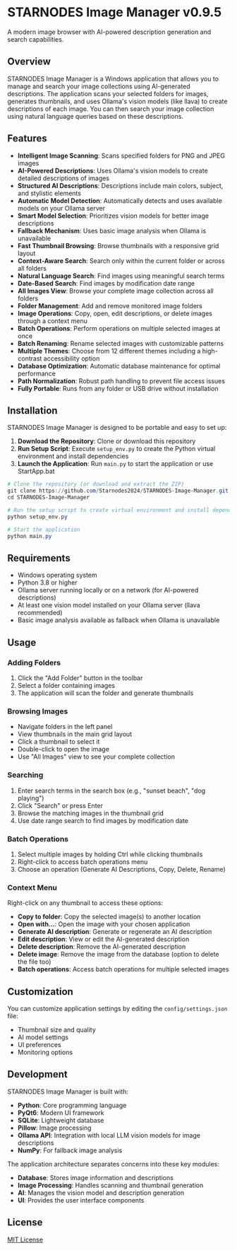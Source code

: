 # STARNODES Image Manager v0.9.5

A modern image browser with AI-powered description generation and search capabilities.

## Overview

STARNODES Image Manager is a Windows application that allows you to manage and search your image collections using AI-generated descriptions. The application scans your selected folders for images, generates thumbnails, and uses Ollama's vision models (like llava) to create descriptions of each image. You can then search your image collection using natural language queries based on these descriptions.

## Features

- **Intelligent Image Scanning**: Scans specified folders for PNG and JPEG images
- **AI-Powered Descriptions**: Uses Ollama's vision models to create detailed descriptions of images
- **Structured AI Descriptions**: Descriptions include main colors, subject, and stylistic elements
- **Automatic Model Detection**: Automatically detects and uses available models on your Ollama server
- **Smart Model Selection**: Prioritizes vision models for better image descriptions
- **Fallback Mechanism**: Uses basic image analysis when Ollama is unavailable
- **Fast Thumbnail Browsing**: Browse thumbnails with a responsive grid layout
- **Context-Aware Search**: Search only within the current folder or across all folders
- **Natural Language Search**: Find images using meaningful search terms
- **Date-Based Search**: Find images by modification date range
- **All Images View**: Browse your complete image collection across all folders
- **Folder Management**: Add and remove monitored image folders
- **Image Operations**: Copy, open, edit descriptions, or delete images through a context menu
- **Batch Operations**: Perform operations on multiple selected images at once
- **Batch Renaming**: Rename selected images with customizable patterns
- **Multiple Themes**: Choose from 12 different themes including a high-contrast accessibility option
- **Database Optimization**: Automatic database maintenance for optimal performance
- **Path Normalization**: Robust path handling to prevent file access issues
- **Fully Portable**: Runs from any folder or USB drive without installation

## Installation

STARNODES Image Manager is designed to be portable and easy to set up:

1. **Download the Repository**: Clone or download this repository
2. **Run Setup Script**: Execute `setup_env.py` to create the Python virtual environment and install dependencies
3. **Launch the Application**: Run `main.py` to start the application or use StartApp.bat

```powershell
# Clone the repository (or download and extract the ZIP)
git clone https://github.com/Starnodes2024/STARNODES-Image-Manager.git
cd STARNODES-Image-Manager

# Run the setup script to create virtual environment and install dependencies
python setup_env.py

# Start the application
python main.py
```

## Requirements

- Windows operating system
- Python 3.8 or higher
- Ollama server running locally or on a network (for AI-powered descriptions)
- At least one vision model installed on your Ollama server (llava recommended)
- Basic image analysis available as fallback when Ollama is unavailable

## Usage

### Adding Folders

1. Click the "Add Folder" button in the toolbar
2. Select a folder containing images
3. The application will scan the folder and generate thumbnails

### Browsing Images

- Navigate folders in the left panel
- View thumbnails in the main grid layout
- Click a thumbnail to select it
- Double-click to open the image
- Use "All Images" view to see your complete collection

### Searching

1. Enter search terms in the search box (e.g., "sunset beach", "dog playing")
2. Click "Search" or press Enter
3. Browse the matching images in the thumbnail grid
4. Use date range search to find images by modification date

### Batch Operations

1. Select multiple images by holding Ctrl while clicking thumbnails
2. Right-click to access batch operations menu
3. Choose an operation (Generate AI Descriptions, Copy, Delete, Rename)

### Context Menu

Right-click on any thumbnail to access these options:

- **Copy to folder**: Copy the selected image(s) to another location
- **Open with...**: Open the image with your chosen application
- **Generate AI description**: Generate or regenerate an AI description
- **Edit description**: View or edit the AI-generated description
- **Delete description**: Remove the AI-generated description
- **Delete image**: Remove the image from the database (option to delete the file too)
- **Batch operations**: Access batch operations for multiple selected images

## Customization

You can customize application settings by editing the `config/settings.json` file:

- Thumbnail size and quality
- AI model settings
- UI preferences
- Monitoring options

## Development

STARNODES Image Manager is built with:

- **Python**: Core programming language
- **PyQt6**: Modern UI framework
- **SQLite**: Lightweight database
- **Pillow**: Image processing
- **Ollama API**: Integration with local LLM vision models for image descriptions
- **NumPy**: For fallback image analysis

The application architecture separates concerns into these key modules:

- **Database**: Stores image information and descriptions
- **Image Processing**: Handles scanning and thumbnail generation
- **AI**: Manages the vision model and description generation
- **UI**: Provides the user interface components

## License

[MIT License](LICENSE)
